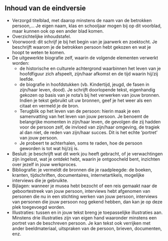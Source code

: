 ## Inhoud van de eindversie

- Verzorgd titelblad, met daarop minstens de naam van de betrokken persoon,… Je eigen naam, klas en schooljaar mogen bij op dit voorblad, maar kunnen ook op een ander blad komen.
- Overzichtelijke inhoudstafel.
- Voorwoord: dit schrijf je bij het begin van je jaarwerk en zoektocht. Je beschrijft waarom je de betrokken persoon hebt gekozen en wat je hoopt te weten te komen.
- De uitgewerkte biografie zelf, waarin de volgende elementen verwerkt worden:
  - de historische en culturele achtergrond waarbinnen het leven van je hoofdfiguur zich afspeelt, zijn/haar afkomst en de tijd waarin hij/zij leefde.
  - de biografie in hoofdstukken (vb. Kindertijd, jeugd, de fasen in zijn/haar leven, dood). Je schrijft doorlopende tekst, eigenhandig gekozen op basis van je nota’s bij het verwerken van jouw bronnen. Indien je tekst gebruikt uit uw bronnen, geef je het weer als een citaat en vermeld je de bron.
  - Terugblik op het leven van de persoon: hierin maak je een samenvatting van het leven van jouw persoon. Je benoemt de belangrijke momenten in zijn/haar leven, de gevolgen die zij hadden voor de persoon zelf, de invloed van zijn/haar omgeving, de tragiek al dan niet, de reden van zijn/haar succes. Dit is het echte ‘portret’ van jouw persoon.
  - Je probeert te achterhalen, soms te raden, hoe de persoon geworden is tot wat hij/zij is.
- Besluit: je beschrijft wat dit werk jou heeft gebracht, of je verwachtingen zijn ingelost, wat je ontdekt hebt, waarin je ontgoocheld bent, inzichten over jezelf in jouw werkproces.
- Bibliografie: je vermeldt de bronnen die je raadpleegde: de boeken, kranten, tijdschriften, documentaires, internetartikels, mogelijke interviews die je gebruikte.
- Bijlagen: wanneer je musea hebt bezocht of een reis gemaakt naar de geboortestreek van jouw persoon, interviews hebt afgenomen van personen die nu in een stichting werken van jouw persoon, interviews van personen die jouw persoon nog gekend hebben, dan kan je op deze plek toegevoegd worden.
- Illustraties: tussen en in jouw tekst breng je toepasselijke illustraties aan. Minstens drie illustraties zijn van eigen hand waaronder minstens een portret van de beschreven persoon. Je kan tekst ook verrijken met ander beeldmateriaal, uitspraken van de persoon, brieven, documenten, enz.
